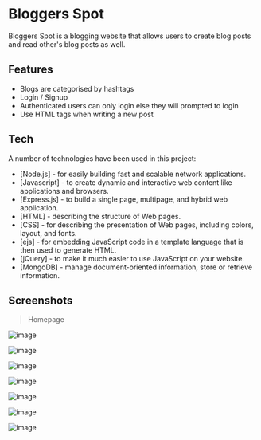 # Bloggers Spot

Bloggers Spot is a blogging website that allows users to create blog posts and read other's blog posts as well. 

## Features

- Blogs are categorised by hashtags
- Login / Signup 
- Authenticated users can only login else they will prompted to login
- Use HTML tags when writing a new post

## Tech

A number of technologies have been used in this project:

- [Node.js] - for easily building fast and scalable network applications.
- [Javascript] -  to create dynamic and interactive web content like applications and browsers.
- [Express.js] - to build a single page, multipage, and hybrid web application.
- [HTML] -  describing the structure of Web pages.
- [CSS] - for describing the presentation of Web pages, including colors, layout, and fonts.
- [ejs] - for embedding JavaScript code in a template language that is then used to generate HTML.
- [jQuery] - to make it much easier to use JavaScript on your website.
- [MongoDB] - manage document-oriented information, store or retrieve information.

## Screenshots
> Homepage

![image](https://user-images.githubusercontent.com/92449243/175772950-2adac585-d37a-4e4d-8901-4c85dbe1fe4a.png)

![image](https://user-images.githubusercontent.com/92449243/175773018-768356ba-70ab-40a2-a47b-32086e2bdb66.png)

![image](https://user-images.githubusercontent.com/92449243/175773028-58f29c95-b914-4add-995d-885358d37142.png)

![image](https://user-images.githubusercontent.com/92449243/175773043-2dcee3e5-f4f5-4ee4-b13d-3f7d3024cd7b.png)

![image](https://user-images.githubusercontent.com/92449243/175773036-a9fad30e-fd60-4442-8378-afff9893c653.png)

![image](https://user-images.githubusercontent.com/92449243/175773069-185a40fc-7ff0-40ca-bcc4-4b82379a32b5.png)

![image](https://user-images.githubusercontent.com/92449243/175773074-ff14bdc8-a920-4ddd-852b-55489cda4bde.png)
